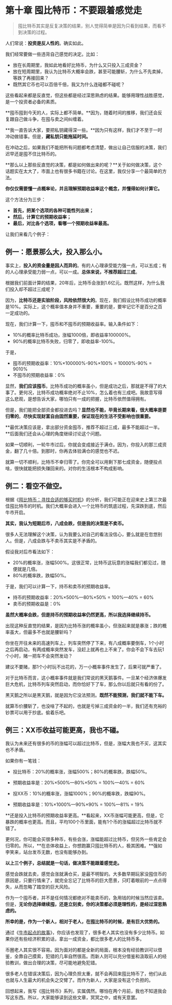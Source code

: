 # 第十章 囤比特币：不要跟着感觉走

> 囤比特币其实是反复决策的结果，别人觉得简单是因为只看到结果，而看不到决策的过程。

人们常说：**投资是反人性的**。确实如此。

我们经常要做一些违背自己感觉的决定。比如：

- 放在长周期里，我如此地看好比特币，为什么又只投入三成资金？
- 放在短周期里，我认为比特币大概率会跌，甚至可能腰斩，为什么不先卖掉，等跌了再接回来？
- 既然其它币也可以百倍千倍，我又为什么连碰都不碰呢？

这些看起来都是反直觉，但这些都是经过深思熟虑的结果。能够用理性战胜感觉，是一个投资者必备的素质。

**囤币囤到今天的人，实际上都不简单。**因为，随着时间的推移，我们还会反复跟自己做斗争，在囤与卖之间纠缠着。

**我一直告诉大家，要把私钥藏得深一些。**因为只有这样，我们才不至于一时冲动做错事。但是，**藏私钥只能拖延时间。**

在冲动之后，如果我们不能把所有问题都考虑清楚，做出让自己信服的决策，我们迟早还是囤不住比特币的。

**那么以上那些反直觉的决策，都是如何做出来的呢？**关于如何做决策，这个话题实在太大了，市面上也有很多书籍在讨论。在这里，我仅分享一个最简单的方法。

**你仅仅需要懂一点概率论，并且理解预期收益率这个概念，并懂得如何计算它。**

这个方法分为三步：

- **首先，把某个选项的各种可能性列出来；**
- **然后，计算它的预期收益率；**
- **最后，对比各个选项，看哪一个预期收益率最高。**

让我们来看几个例子：

## 例一：愿景那么大，投入那么小。

事实上，**投入的资金量是因人而异的**。有的人心理承受能力强一点，可以五成；有的人心理承受能力弱一点，可以一成。**总体来说，不推荐超过三成**。

根据我们前面计算的结果，20年后，比特币会涨到1.6亿元。既然这样，为什么我们投入却不超过三成呢？

因为，**比特币还是实验阶段，风险依然很大的**。现在，我们假设比特币成功的概率是10%。实际上，这个概率值本身并不重要，重要的是，要牢记它不是百分之百一定成功的。

现在，我们计算一下，囤币和不囤币的预期收益率。输入条件如下：

- 10%的概率比特币成功，涨幅1000倍，即收益率100000%。
- 90%的概率比特币失败，归零了，即收益率-100%。

于是，

- 囤币的预期收益率：10%×100000%-90%×100% = 10000%-90% = 9010%
- 不囤币的预期收益率：0%

显然，**我们应该囤币**。比特币成功的概率虽小，但是成功之后，那就是不得了的大事了。更何况，比特币成功概率绝对不止10%，怎么着也有三成吧。我故意写得这么悲观，是想告诉大家，哪怕只有一成的把握，比特币依然值得拥有。

但是，我们能把全部资金都投进去吗？**显然也不能，毕竟长期来看，很大概率是要归零的**。**尽快实现财富自由固然重要，保证现在的生活不受影响也很重要。**

**最优决策应该是，拿出部分资金囤币，推荐不超过三成，最多不能超过一半。**后面我们还会从心理的角度继续讨论这个问题。

如果一切顺利，一轮牛市过后，你就会变成接近于满仓。因为，你投入的那三成资金，翻了几十倍。到那时，你再去体验满仓的感觉也不迟。

就算一切不顺利，比特币不幸归零了。你完全可以用剩下那七成资金，随便投点啥，很快就能把损失赚回来的。对你的生活根本不构成影响。

## 例二：看空不做空。

根据《[囤比特币：寻找合适的够买时机](http://btc.mom/?p=195)》的分析，我们可能正在迎来史上第三次最佳囤比特币的时机。我们大概率会进入一个比特币的筑底过程，先深跌到底，然后牛市开启。

**其实，我认为短期后市，八成会跌，但是我的决策是不卖币。**

很多人无法理解这个决策，认为我要么对自己的看法没信心，要么就是在忽悠别人。但是，八成会跌与不卖币其实是不矛盾的。

假设我对后市看法如下：

- 20%的概率涨，涨幅500%。这很正常，比特币这玩意的涨幅我们都见过，随便就是几倍。
- 80%的概率跌，跌幅50%。

于是，我们可以计算一下，持币和卖币的预期收益率。

- 持币的预期收益率：20%×500%—80%×50% = 100%—40% = 60%
- 卖币的预期收益是：0%

**虽然大概率会跌，但是持币的预期收益率仍然更高，所以我选择继续持币。**

出现这种反直觉的结果，是因为比特币涨的概率虽小，但涨起来就是暴涨；跌的概率虽大，但最多不也就是腰斩吗？

你坐在开往未来的高速列车上，列车突然停了下来，有八成概率要倒车，1个小时之后再启动，有两成概率突然发车，没赶上就再也上不来了。你会不会下车去玩1个小时，赌一把车不会突然发动？

建议不要赌，那1个小时玩不出花的，万一小概率事件发生了，后果可就严重了。

对于比特币而言，这小概率事件就是我们常说的黑天鹅事件。一旦某个经济体爆发巨大危机，比特币列车突然启动，而你恰好下了车，那么你以后就只有看的份了。

黑天鹅之所以是黑天鹅，就是因为它没法预测。**既然不能预测，我们就不能下车。**

就算币价腰斩了，也没啥了不起的，也就是亏掉三成资金的一半，我们还有充裕的钞票可以用于抄底。偷着乐吧。

## 例三：XX币收益可能更高，我也不碰。

我认为未来还有很多的币的涨幅可以超过比特币，但是，涨幅大我也不买，这其实也不矛盾。

如果你有一笔钱：

- 投比特币：20%的概率涨，涨幅500%；80%的概率跌，跌幅50%。
- 预期收益率是：20%×500%—80%×50% = 100%—40% = 60%

- 投XX币：10%的概率涨，涨幅1000%；90%的概率跌，跌幅90%。
- 预期收益率是：10%×1000%—90%×90% = 100%—81% = 19%

**还是投入比特币的预期收益率更高。**看起来，XX币涨幅可能更高，但是，它暴跌的概率也更高。而且，平均100个币里面，能有1个币的涨幅超过比特币就不错了。

更何况，你可能会买很多种币，有些会涨，涨幅能超过比特币，但另外一些肯定会归零的。所以，**在总体收益上，你想跑赢只囤比特币的人，极其困难。**强如李笑来，站台发币无数，也没有能够办到。

**以上三个例子，总结就是一句话，做决策不能跟着感觉走。**

感觉会跌就去卖，感觉会涨就满仓买，是最不明智的。大多数早期玩家没囤住币的原因是，只要行情来了，就完全忘记了比特币的巨大愿景，只盯着眼前的一点点得失，从而忽略了踏空的巨大风险。

作为一个囤币者，并不是任何情况都绝对不能卖币的，急用钱的时候当然应该卖。但是，**无论你选择继续囤，还是立刻卖，你的决策都必须是理性的，是经过深思熟虑的。**

**所幸的是，作为一个新人，相对于老人，在囤比特币的时候，是有巨大优势的。**

通过《[牛市起点的故事](http://btc.mom/?p=208)》，你应该也发现了，很多老人其实也没有多少比特币。如果你还有些经济积累的话，拿出一成资金，都比很多老人的比特币多。

币圈老人其实很不容易。因为面对的都是全新的局面，根本没有经验教训可以借鉴，全靠自己摸索，犯错的几率自然很高。而新人则可以充分借鉴和汲取前人的经验教训，做出合理的决策，尽可能地避免犯错。

很多老人在错误决策后，因为心理负担太重，就不会再回来囤比特币了，他们从此也就与人生最大的机会失之交臂了。而作为新人，大家是没有这个负担的。

回想起来，我写《囤比特币》系列，实属偶然。哪怕在两个月前，我也不知道我会写这东西。所以，大家能够读到这些文章，冥冥之中，或有天意罢。